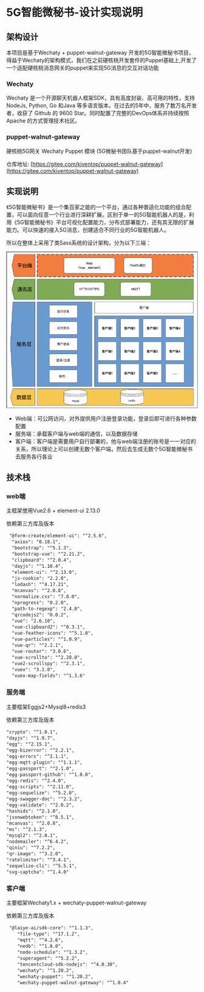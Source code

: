 # 5G智能微秘书-设计实现说明

## 架构设计

本项目是基于Wechaty + puppet-walnut-gateway 开发的5G智能微秘书项目，得益于Wechaty的架构模式，我们在之前硬核桃开发套件的Puppet基础上,开发了一个适配硬核桃消息网关的puppet来实现5G消息的交互对话功能

### Wechaty

Wechaty 是一个开源聊天机器人框架SDK，具有高度封装、高可用的特性，支持NodeJs, Python, Go 和Java 等多语言版本。在过去的5年中，服务了数万名开发者，收获了 Github 的 9600 Star。同时配置了完整的DevOps体系并持续按照Apache 的方式管理技术社区。

### puppet-walnut-gateway 

硬核桃5G网关 Wechaty Puppet 模块 (5G微秘书团队基于puppet-walnut开发)

仓库地址: [https://gitee.com/kiventop/puppet-walnut-gateway](https://gitee.com/kiventop/puppet-walnut-gateway)

## 实现说明

《5G智能微秘书》是一个集百家之能的一个平台，通过各种普适化功能的组合配置，可以面向任意一个行业进行深耕扩展。区别于单一的5G智能机器人的是，利用《5G智能微秘书》平台可视化配置能力，分布式部署能力，还有其无限的扩展能力。可以快速的接入5G消息，创建适合不同行业的5G智能机器人。

所以在整体上采用了类Sass系统的设计架构，分为以下三端：

![](./doc/jiagou.png)

* Web端：可公网访问，对外提供用户注册登录功能，登录后即可进行各种参数配置
* 服务端：承载客户端与web端的通信，以及数据存储
* 客户端：客户端是需要用户自行部署的，他与web端注册的账号是一一对应的关系，所以理论上可以创建无数个客户端，然后去生成无数个5G智能微秘书去服务各行各业


## 技术栈

### web端

主框架使用Vue2.6 + element-ui 2.13.0

依赖第三方库及版本
```shell
 "@form-create/element-ui": "^2.5.6",
  "axios": "0.18.1",
  "bootstrap": "^5.1.3",
  "bootstrap-vue": "^2.21.2",
  "clipboard": "^2.0.4",
  "dayjs": "^1.10.4",
  "element-ui": "^2.13.0",
  "js-cookie": "2.2.0",
  "lodash": "^4.17.21",
  "mcanvas": "^2.0.8",
  "normalize.css": "7.0.0",
  "nprogress": "0.2.0",
  "path-to-regexp": "2.4.0",
  "qrcodejs2": "0.0.2",
  "vue": "2.6.10",
  "vue-clipboard2": "^0.3.1",
  "vue-feather-icons": "^5.1.0",
  "vue-particles": "^1.0.9",
  "vue-qr": "^2.2.1",
  "vue-router": "3.0.6",
  "vue-scrollto": "^2.20.0",
  "vue2-scrollspy": "^2.3.1",
  "vuex": "3.1.0",
  "vuex-map-fields": "^1.3.6"
```

### 服务端

主要框架Eggjs2+Mysql8+redis3

依赖第三方库及版本
```shell
"crypto": "^1.0.1",
"dayjs": "^1.9.7",
"egg": "^2.15.1",
"egg-bizerror": "^2.2.1",
"egg-errors": "^2.1.1",
"egg-mqtt-plugin": "^1.1.1",
"egg-passport": "^2.1.0",
"egg-passport-github": "^1.0.0",
"egg-redis": "^2.4.0",
"egg-scripts": "^2.11.0",
"egg-sequelize": "^5.2.0",
"egg-swagger-doc": "^2.3.2",
"egg-validate": "^2.0.2",
"hashids": "^2.1.0",
"jsonwebtoken": "^8.5.1",
"mcanvas": "^2.0.8",
"ms": "^2.1.3",
"mysql2": "^2.0.1",
"nodemailer": "^6.4.2",
"qiniu": "^7.2.2",
"qr-image": "^3.2.0",
"ratelimiter": "^3.4.1",
"sequelize-cli": "^5.5.1",
"svg-captcha": "^1.4.0"
```

### 客户端

主要框架Wechaty1.x + wechaty-puppet-walnut-gateway

依赖第三方库及版本
```shell
 "@laiye-ai/sdk-core": "^1.1.3",
    "file-type": "^17.1.2",
    "mqtt": "^4.2.6",
    "nedb": "^1.8.0",
    "node-schedule": "^1.3.2",
    "superagent": "^5.2.2",
    "tencentcloud-sdk-nodejs": "^4.0.30",
    "wechaty": "^1.20.2",
    "wechaty-puppet": "^1.20.2",
    "wechaty-puppet-walnut-gateway": "^1.0.4"
```
